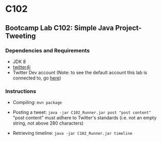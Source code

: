 # C102
 ## Bootcamp Lab C102: Simple Java Project- Tweeting
 ### Dependencies and  Requirements 
 * JDK 8
 * [twitter4j](http://twitter4j.org/en/) 
 * Twitter Dev account (Note: to see the default account this lab is connected to, go 
 [here](https://twitter.com/HadarRozenberg))
 
### Instructions
* Compiling: ```mvn package```

* Posting a tweet:
```java -jar C102_Runner.jar post "post content"``` <br> "post content" must adhere to Twitter's standards (i.e. not an empty 
string, not above 280 characters)
* Retrieving timeline:
```java -jar C102_Runner.jar timeline```

